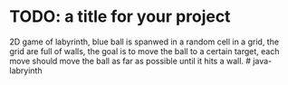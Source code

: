 # TODO: a title for your project

2D game of labyrinth, blue ball is spanwed in a random cell in a grid, the grid are full of walls, the goal is to move the ball to a certain target, each move should move the ball as far as possible until it hits a wall. # java-labryinth

